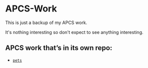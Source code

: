 # APCS-Work
This is just a backup of my APCS work.

It's nothing interesting so don't expect to see anything interesting.

## APCS work that’s in its own repo:
- [`pets`](https://github.com/TJScalzo/pets)
